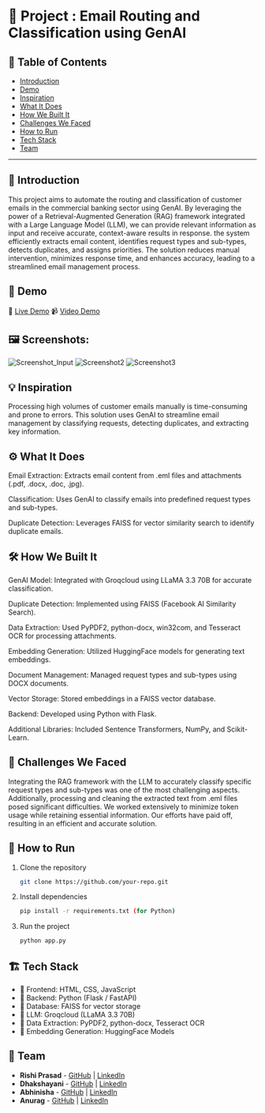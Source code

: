 # 🚀 Project : Email Routing and Classification using GenAI

## 📌 Table of Contents
- [Introduction](#introduction)
- [Demo](#demo)
- [Inspiration](#inspiration)
- [What It Does](#what-it-does)
- [How We Built It](#how-we-built-it)
- [Challenges We Faced](#challenges-we-faced)
- [How to Run](#how-to-run)
- [Tech Stack](#tech-stack)
- [Team](#team)

---

## 🎯 Introduction

This project aims to automate the routing and classification of customer emails in the commercial banking sector using GenAI. 
By leveraging the power of a Retrieval-Augmented Generation (RAG) framework integrated with a Large Language Model (LLM), 
we can provide relevant information as input and receive accurate, context-aware results in response. 
the system efficiently extracts email content, identifies request types and sub-types, detects duplicates, and assigns priorities.
The solution reduces manual intervention, minimizes response time, and enhances accuracy, leading to a streamlined email management process.

## 🎥 Demo
🔗 [Live Demo](https://github.com/user-attachments/assets/4656ae81-b39b-4e06-a49a-4ab7babd4d68)
📹 [Video Demo](https://github.com/user-attachments/assets/4656ae81-b39b-4e06-a49a-4ab7babd4d68) 

## 🖼️ Screenshots:

![Screenshot_Input](https://github.com/user-attachments/assets/162971dc-355a-4a39-8d31-326e0c759d56)
![Screenshot2](https://github.com/user-attachments/assets/a8feb46e-84a8-4e94-ab6a-0049060de581)
![Screenshot3](https://github.com/user-attachments/assets/d770c3b4-2c02-4b88-bbd9-b854a9409ab1)

## 💡 Inspiration
Processing high volumes of customer emails manually is time-consuming and prone to errors. This solution uses GenAI to streamline email management by classifying requests, detecting duplicates, and extracting key information.

## ⚙️ What It Does
Email Extraction: Extracts email content from .eml files and attachments (.pdf, .docx, .doc, .jpg).

Classification: Uses GenAI to classify emails into predefined request types and sub-types.

Duplicate Detection: Leverages FAISS for vector similarity search to identify duplicate emails.

## 🛠️ How We Built It
GenAI Model: Integrated with Groqcloud using LLaMA 3.3 70B for accurate classification.

Duplicate Detection: Implemented using FAISS (Facebook AI Similarity Search).

Data Extraction: Used PyPDF2, python-docx, win32com, and Tesseract OCR for processing attachments.

Embedding Generation: Utilized HuggingFace models for generating text embeddings.

Document Management: Managed request types and sub-types using DOCX documents.

Vector Storage: Stored embeddings in a FAISS vector database.

Backend: Developed using Python with Flask.

Additional Libraries: Included Sentence Transformers, NumPy, and Scikit-Learn.

## 🚧 Challenges We Faced
Integrating the RAG framework with the LLM to accurately classify specific request types and sub-types was one of the most challenging aspects. 
Additionally, processing and cleaning the extracted text from .eml files posed significant difficulties. 
We worked extensively to minimize token usage while retaining essential information. Our efforts have paid off, resulting in an efficient and accurate solution.

## 🏃 How to Run
1. Clone the repository  
   ```sh
   git clone https://github.com/your-repo.git
   ```
2. Install dependencies  
   ```sh
   pip install -r requirements.txt (for Python)
   ```
3. Run the project  
   ```sh
   python app.py
   ```

## 🏗️ Tech Stack
- 🔹 Frontend: HTML, CSS, JavaScript
- 🔹 Backend: Python (Flask / FastAPI)
- 🔹 Database: FAISS for vector storage
- 🔹 LLM: Groqcloud (LLaMA 3.3 70B)
- 🔹 Data Extraction: PyPDF2, python-docx, Tesseract OCR
- 🔹 Embedding Generation: HuggingFace Models

## 👥 Team
- **Rishi Prasad** - [GitHub](https://github.com/msdrishi) | [LinkedIn](https://www.linkedin.com/in/rishi-prasad-6526a7213/)
- **Dhakshayani** - [GitHub](https://github.com/gsvdhakshayani) | [LinkedIn](https://www.linkedin.com/in/dhakshayani-garapati/)
- **Abhinisha** - [GitHub](https://github.com/abhinishakumari) | [LinkedIn](https://www.linkedin.com/in/abhinishakumari/)
- **Anurag** - [GitHub](https://github.com/binuboi79) | [LinkedIn](https://in.linkedin.com/in/anurag-baral-2261a7191)
